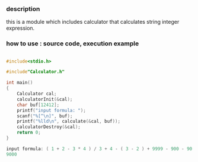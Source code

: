 ### description
this is a module which includes calculator that calculates string integer expression.

### how to use : source code, execution example
``` C

#include<stdio.h>

#include"Calculator.h"

int main()
{
    Calculator cal;
    calculatorInit(&cal);
    char buf[12412];
    printf("input formula: ");
    scanf("%[^\n]", buf);
    printf("%lld\n", calculate(&cal, buf));
    calculatorDestroy(&cal);
    return 0;
}

```

``` C
input formula: ( 1 + 2 - 3 * 4 ) / 3 + 4 - ( 3 - 2 ) + 9999 - 900 - 90 - 9
9000
```
